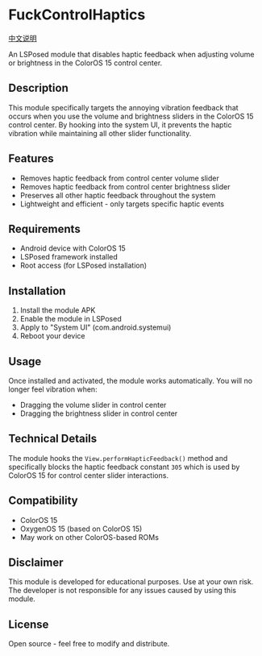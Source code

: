 # FuckControlHaptics

[中文说明](https://github.com/DannerTomas/FuckControlHaptics/blob/master/README_zh.md)

An LSPosed module that disables haptic feedback when adjusting volume or brightness in the ColorOS 15 control center.

## Description

This module specifically targets the annoying vibration feedback that occurs when you use the volume and brightness sliders in the ColorOS 15 control center. By hooking into the system UI, it prevents the haptic vibration while maintaining all other slider functionality.

## Features

- Removes haptic feedback from control center volume slider
- Removes haptic feedback from control center brightness slider  
- Preserves all other haptic feedback throughout the system
- Lightweight and efficient - only targets specific haptic events

## Requirements

- Android device with ColorOS 15
- LSPosed framework installed
- Root access (for LSPosed installation)

## Installation

1. Install the module APK
2. Enable the module in LSPosed
3. Apply to "System UI" (com.android.systemui)
4. Reboot your device

## Usage

Once installed and activated, the module works automatically. You will no longer feel vibration when:
- Dragging the volume slider in control center
- Dragging the brightness slider in control center

## Technical Details

The module hooks the `View.performHapticFeedback()` method and specifically blocks the haptic feedback constant `305` which is used by ColorOS 15 for control center slider interactions.

## Compatibility

- ColorOS 15
- OxygenOS 15 (based on ColorOS 15)
- May work on other ColorOS-based ROMs

## Disclaimer

This module is developed for educational purposes. Use at your own risk. The developer is not responsible for any issues caused by using this module.

## License

Open source - feel free to modify and distribute.